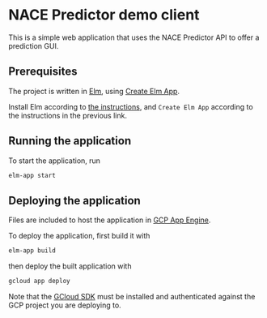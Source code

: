 # NACE Predictor demo client

This is a simple web application that uses the NACE Predictor API to offer a prediction GUI.

## Prerequisites

The project is written in [Elm](https://elm-lang.org/), using [Create Elm App](https://github.com/halfzebra/create-elm-app).

Install Elm according to [the instructions](https://guide.elm-lang.org/install/elm.html), and `Create Elm App`
according to the instructions in the previous link.

## Running the application

To start the application, run

```bash
elm-app start
``` 


## Deploying the application 

Files are included to host the application in [GCP App Engine](https://cloud.google.com/appengine/docs/standard/python/getting-started/hosting-a-static-website).

To deploy the application, first build it with

```bash
elm-app build
``` 

then deploy the built application with

```bash
gcloud app deploy
```

Note that the [GCloud SDK](https://cloud.google.com/sdk) must be installed and authenticated against the GCP project you are deploying to.
